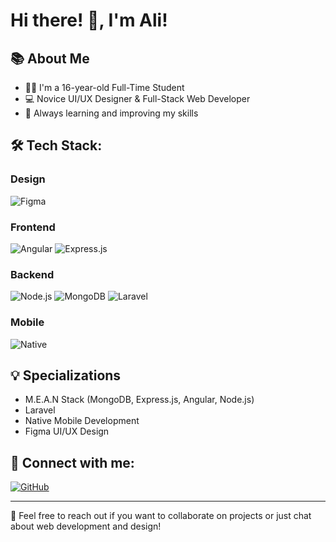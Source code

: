 # Hi there! 👋, I'm Ali!

## 📚 About Me
- 🧑‍🎓 I'm a 16-year-old Full-Time Student
- 💻 Novice UI/UX Designer & Full-Stack Web Developer
- 🌱 Always learning and improving my skills

## 🛠️ Tech Stack:

### Design
![Figma](https://img.shields.io/badge/FIGMA-orange?style=for-the-badge&logo=figma&logoColor=white)

### Frontend
![Angular](https://img.shields.io/badge/ANGULAR-DD0031?style=for-the-badge&logo=angular&logoColor=white)
![Express.js](https://img.shields.io/badge/EXPRESS.JS-black?style=for-the-badge&logo=express&logoColor=white)

### Backend
![Node.js](https://img.shields.io/badge/NODE.JS-339933?style=for-the-badge&logo=nodedotjs&logoColor=white)
![MongoDB](https://img.shields.io/badge/MONGODB-47A248?style=for-the-badge&logo=mongodb&logoColor=white)
![Laravel](https://img.shields.io/badge/LARAVEL-FF2D20?style=for-the-badge&logo=laravel&logoColor=white)

### Mobile
![Native](https://img.shields.io/badge/NATIVE-3DDC84?style=for-the-badge&logo=android&logoColor=white)

## 💡 Specializations
- M.E.A.N Stack (MongoDB, Express.js, Angular, Node.js)
- Laravel
- Native Mobile Development
- Figma UI/UX Design

## 🔗 Connect with me:
[![GitHub](https://img.shields.io/badge/GITHUB-100000?style=for-the-badge&logo=github&logoColor=white)](https://github.com/yourusername)

---

💬 Feel free to reach out if you want to collaborate on projects or just chat about web development and design!
